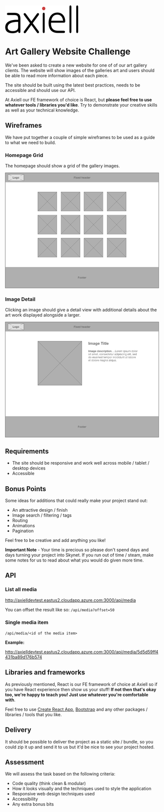 
![alt text](img/axiell-logo.svg "Axiell")

# Art Gallery Website Challenge

We've been asked to create a new website for one of of our art gallery clients. The website will show images of the galleries art and users should be able to read more information about each piece.

The site should be built using the latest best practices, needs to be accessible and should use our API.

At Axiell our FE framework of choice is React, but **please feel free to use whatever tools / libraries you'd like**. Try to demonstrate your creative skills as well as your technical knowledge.


## Wireframes

We have put together a couple of simple wireframes to be used as a guide to what we need to build.

### Homepage Grid

The homepage should show a grid of the gallery images.

![Gallery List](img/wireframe1.png "Gallery list wireframe")

### Image Detail

Clicking an image should give a detail view with additional details about the art work displayed alongside a larger.

![Gallery item detail wireframe](img/wireframe2.png "Gallery item detail wireframe")

## Requirements

* The site should be responsive and work well across mobile / tablet / desktop devices
* Accessible


## Bonus Points

Some ideas for additions that could really make your project stand out:

* An attractive design / finish
* Image search / filtering / tags
* Routing
* Animations
* Pagination

Feel free to be creative and add anything you like!

**Important Note** - Your time is precious so please don't spend days and days turning your project into Skynet. If you run out of time / steam, make some notes for us to read about what you would do given more time.


## API

### List all media

http://axielldevtest.eastus2.cloudapp.azure.com:3000/api/media

You can offset the result like so: `/api/media?offset=50`

### Single media item

`/api/media/<id of the media item>`

**Example:**

http://axielldevtest.eastus2.cloudapp.azure.com:3000/api/media/5d5d59ff4431ba89d176b574


## Libraries and frameworks

As previously mentioned, React is our FE framework of choice at Axiell so if you have React experience then show us your stuff! **If not then that's okay too, we're happy to teach you! Just use whatever you're comfortable with**.

Feel free to use [Create React App](https://github.com/facebook/create-react-app), [Bootstrap](https://getbootstrap.com) and any other packages / libraries / tools that you like.

## Delivery

It should be possible to deliver the project as a static site / bundle, so you could zip it up and send it to us but it'd be nice to see your project hosted.


## Assessment

We will assess the task based on the following criteria:

- Code quality (think clean & modular)
- How it looks visually and the techniques used to style the application
- Responsive web design techniques used
- Accessibility
- Any extra bonus bits
